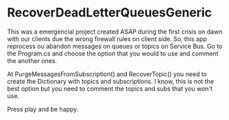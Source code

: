 # RecoverDeadLetterQueuesGeneric

This was a emergencial project created ASAP during the first crisis on dawn with our clients due the wrong firewall rules on client side.
So, this app reprocess ou abandon messages on queues or topics on Service Bus.
Go to the Program.cs and choose the option that you would to use and comment the another ones.

At PurgeMessagesFromSubscription() and RecoverTopic() you need to create the Dictionary with topics and subscriptions.
I know, this is not the best option but you need to comment the topics and subs that you won't use.

Press play and be happy.
